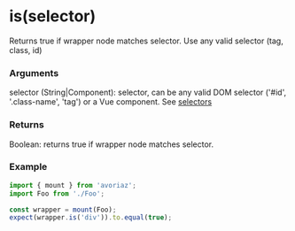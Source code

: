 # is(selector)

Returns true if wrapper node matches selector. Use any valid selector (tag, class, id)

### Arguments

selector (String|Component): selector, can be any valid DOM selector ('#id', '.class-name', 'tag') or a Vue component. See [selectors](/api/selectors)

### Returns

Boolean: returns true if wrapper node matches selector.

### Example

```js
import { mount } from 'avoriaz';
import Foo from './Foo';

const wrapper = mount(Foo);
expect(wrapper.is('div')).to.equal(true);
```